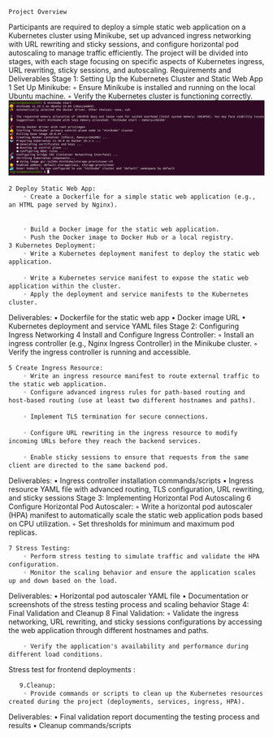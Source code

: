 
                                                                                Project Overview

Participants are required to deploy a simple static web application on a Kubernetes cluster using Minikube, set up advanced ingress networking with URL rewriting and sticky sessions, and configure horizontal pod autoscaling to manage traffic efficiently. The project will be divided into stages, with each stage focusing on specific aspects of Kubernetes ingress, URL rewriting, sticky sessions, and autoscaling.
Requirements and Deliverables
Stage 1: Setting Up the Kubernetes Cluster and Static Web App
    1 Set Up Minikube:
        ◦ Ensure Minikube is installed and running on the local Ubuntu machine.
        ◦ Verify the Kubernetes cluster is functioning correctly.
          ![alt text](image.png)
          
    2 Deploy Static Web App:
        ◦ Create a Dockerfile for a simple static web application (e.g., an HTML page served by Nginx).


        ◦ Build a Docker image for the static web application.
        ◦ Push the Docker image to Docker Hub or a local registry.
    3 Kubernetes Deployment:
        ◦ Write a Kubernetes deployment manifest to deploy the static web application.
          
        ◦ Write a Kubernetes service manifest to expose the static web application within the cluster.
        ◦ Apply the deployment and service manifests to the Kubernetes cluster.
          
Deliverables:
    • Dockerfile for the static web app
    • Docker image URL
    • Kubernetes deployment and service YAML files
Stage 2: Configuring Ingress Networking
    4 Install and Configure Ingress Controller:
        ◦ Install an ingress controller (e.g., Nginx Ingress Controller) in the Minikube cluster.
        ◦ Verify the ingress controller is running and accessible.
          
    5 Create Ingress Resource:
        ◦ Write an ingress resource manifest to route external traffic to the static web application.
        ◦ Configure advanced ingress rules for path-based routing and host-based routing (use at least two different hostnames and paths).
          
        ◦ Implement TLS termination for secure connections.
          
        ◦ Configure URL rewriting in the ingress resource to modify incoming URLs before they reach the backend services.
          
        ◦ Enable sticky sessions to ensure that requests from the same client are directed to the same backend pod.
Deliverables:
    • Ingress controller installation commands/scripts
    • Ingress resource YAML file with advanced routing, TLS configuration, URL rewriting, and sticky sessions
Stage 3: Implementing Horizontal Pod Autoscaling
    6 Configure Horizontal Pod Autoscaler:
        ◦ Write a horizontal pod autoscaler (HPA) manifest to automatically scale the static web application pods based on CPU utilization.
        ◦ Set thresholds for minimum and maximum pod replicas.
          
    7 Stress Testing:
        ◦ Perform stress testing to simulate traffic and validate the HPA configuration.
        ◦ Monitor the scaling behavior and ensure the application scales up and down based on the load.
Deliverables:
    • Horizontal pod autoscaler YAML file
    • Documentation or screenshots of the stress testing process and scaling behavior
Stage 4: Final Validation and Cleanup
    8 Final Validation:
        ◦ Validate the ingress networking, URL rewriting, and sticky sessions configurations by accessing the web application through different hostnames and paths.
          
        ◦ Verify the application's availability and performance during different load conditions.

Stress test for frontend deployments : 

       9.Cleanup:
        ◦ Provide commands or scripts to clean up the Kubernetes resources created during the project (deployments, services, ingress, HPA).
Deliverables:
    • Final validation report documenting the testing process and results
    • Cleanup commands/scripts
